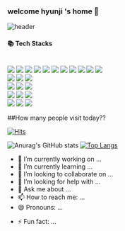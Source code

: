 ### welcome hyunji 's home 👋

![header](https://capsule-render.vercel.app/api?type=shark&color=auto&height=300&section=header&text=hyunji'sHome%20&fontSize=90)
<div align-"center">
<h4>📚 Tech Stacks</h4><br/>
<img src="https://img.shields.io/badge/HTML5-E34F26?style=flat&logo=html5&logoColor=white"/>
<img src="https://img.shields.io/badge/CSS3-1572B6?style=flat&logo=css3&logoColor=white"/>
<img src="https://img.shields.io/badge/Javascript-F7DF1E?style=flat&logo=javascript&logoColor=white"/>
<img src="https://img.shields.io/badge/REACT-61DAFB?style=flat&logo=React&logoColor=white"/>
<img src="https://img.shields.io/badge/Node.js-339933?style=flat&logo=Node.js&logoColor=white"/>
<img src="https://img.shields.io/badge/Typescript-3178C6?style=flat&logo=typescript&logoColor=white"/>
<img src="https://img.shields.io/badge/HTML5-E34F26?style=flat-square&logo=html5&logoColor=white"/>
<img src="https://img.shields.io/badge/CSS3-1572B6?style=flat-square&logo=css3&logoColor=white"/>
<img src="https://img.shields.io/badge/JavaScript-F7DF1E?style=flat-square&logo=javascript&logoColor=white"/>
<img src="https://img.shields.io/badge/React-61DAFB?style=flat-square&logo=react&logoColor=white"/>
<img src="https://img.shields.io/badge/TypeScript-3178C6?style=flat-square&logo=TypeScript&logoColor=white"/>
  <br/>
<img src="https://img.shields.io/badge/Redux toolkit-764ABC?style=flat-square&logo=redux&logoColor=white"/>
<img src="https://img.shields.io/badge/Recoil-000000?style=flat-square&logo=&logoColor=white"/>
<img src="https://img.shields.io/badge/Axios-5A29E4?style=flat-square&logo=axios&logoColor=white"/>
  <br/>
<img src="https://img.shields.io/badge/Post Css-DD3A0A?style=flat-square&logo=postcss&logoColor=white"/>
<img src="https://img.shields.io/badge/Styled Components-DB7093?style=flat-square&logo=styledcomponents&logoColor=white"/>
<img src="https://img.shields.io/badge/Tailwind CSS-06B6D4?style=flat-square&logo=tailwindcss&logoColor=white"/>
  <br/>
<img src="https://img.shields.io/badge/Figma-F24E1E?style=flat-square&logo=figma&logoColor=white"/>
<img src="https://img.shields.io/badge/Slack-4A154B?style=flat-square&logo=slack&logoColor=white"/>
<img src="https://img.shields.io/badge/Notion-000000?style=flat-square&logo=notion&logoColor=white"/>
   <br/>
<img src="https://img.shields.io/badge/Git-F05032?style=flat-square&logo=git&logoColor=white"/>
<img src="https://img.shields.io/badge/SourceTree-0052CC?style=flat-square&logo=sourcetree&logoColor=white"/>
<img src="https://img.shields.io/badge/Visual Studio Code-007ACC?style=flat-square&logo=visualstudiocode&logoColor=white"/><br/>
  
 ##How many people visit today??

[![Hits](https://hits.seeyoufarm.com/api/count/incr/badge.svg?url=https%3A%2F%2Fgithub.com%2Fsirri1222%2Fhit-counter&count_bg=%23F5A8E9&title_bg=%238DDEEF&icon=fluentd.svg&icon_color=%23ECFF82&title=hits&edge_flat=false)](https://hits.seeyoufarm.com)





![Anurag's GitHub stats](https://github-readme-stats.vercel.app/api?username=sirri1222&show_icons=true&theme=aura_dark) [![Top Langs](https://github-readme-stats.vercel.app/api/top-langs/?username=sirri1222)](https://github.com/sirri1222/github-readme-stats)


</div>

- 🔭 I’m currently working on ...
- 🌱 I’m currently learning ...
- 👯 I’m looking to collaborate on ...
- 🤔 I’m looking for help with ...
- 💬 Ask me about ...
- 📫 How to reach me: ...
- 😄 Pronouns: ...

<!--
**sirri1222/sirri1222** is a ✨ _special_ ✨ repository because its `README.md` (this file) appears on your GitHub profile.

-->


- ⚡ Fun fact: ...
